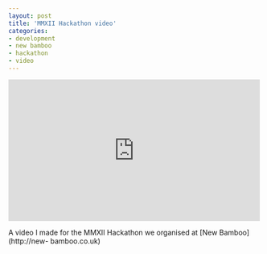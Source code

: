 ```yaml
---
layout: post
title: 'MMXII Hackathon video'
categories: 
- development
- new bamboo
- hackathon
- video
---
```


<iframe src="http://player.vimeo.com/video/59128361" width="500" height="281" frameborder="0" webkitAllowFullScreen mozallowfullscreen allowFullScreen></iframe>

A video I made for the MMXII Hackathon we organised at [New Bamboo](http://new-
bamboo.co.uk)
